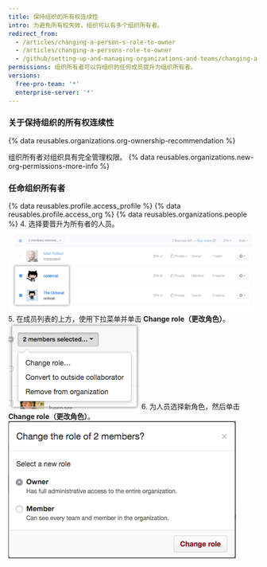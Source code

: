 ```yaml
---
title: 保持组织的所有权连续性
intro: 为避免所有权失效，组织可以有多个组织所有者。
redirect_from:
  - /articles/changing-a-person-s-role-to-owner
  - /articles/changing-a-persons-role-to-owner
  - /github/setting-up-and-managing-organizations-and-teams/changing-a-persons-role-to-owner
permissions: 组织所有者可以将组织的任何成员提升为组织所有者。
versions:
  free-pro-team: '*'
  enterprise-server: '*'
---
```


### 关于保持组织的所有权连续性

{% data reusables.organizations.org-ownership-recommendation %}

组织所有者对组织具有完全管理权限。 {% data reusables.organizations.new-org-permissions-more-info %}

### 任命组织所有者

{% data reusables.profile.access_profile %}
{% data reusables.profile.access_org %}
{% data reusables.organizations.people %}
4. 选择要晋升为所有者的人员。 ![选择了两名成员的成员列表](/assets/images/help/teams/list-of-members-selected-bulk.png)
5. 在成员列表的上方，使用下拉菜单并单击 **Change role（更改角色）**。 ![包含删除成员选项的下拉菜单](/assets/images/help/teams/user-bulk-management-options.png)
6. 为人员选择新角色，然后单击 **Change role（更改角色）**。 ![选择所有者和成员角色的单选按钮和更改角色按钮](/assets/images/help/teams/select-and-confirm-new-role-bulk.png)
